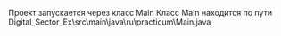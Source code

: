 Проект запускается через класс Main 
Класс Main находится по пути Digital_Sector_Ex\src\main\java\ru\practicum\Main.java